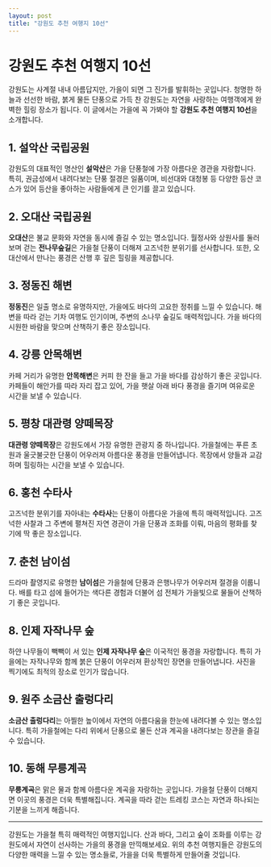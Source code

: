 ```yaml
---
layout: post
title: "강원도 추천 여행지 10선"
---
```


# 강원도 추천 여행지 10선

강원도는 사계절 내내 아름답지만, 가을이 되면 그 진가를 발휘하는 곳입니다. 청명한 하늘과 선선한 바람, 붉게 물든 단풍으로 가득 찬 강원도는 자연을 사랑하는 여행객에게 완벽한 힐링 장소가 됩니다. 이 글에서는 가을에 꼭 가봐야 할 **강원도 추천 여행지 10선**을 소개합니다.

## 1. 설악산 국립공원
강원도의 대표적인 명산인 **설악산**은 가을 단풍철에 가장 아름다운 경관을 자랑합니다. 특히, 권금성에서 내려다보는 단풍 절경은 일품이며, 비선대와 대청봉 등 다양한 등산 코스가 있어 등산을 좋아하는 사람들에게 큰 인기를 끌고 있습니다.

## 2. 오대산 국립공원
**오대산**은 불교 문화와 자연을 동시에 즐길 수 있는 명소입니다. 월정사와 상원사를 둘러보며 걷는 **전나무숲길**은 가을철 단풍이 더해져 고즈넉한 분위기를 선사합니다. 또한, 오대산에서 만나는 풍경은 산행 후 깊은 힐링을 제공합니다.

## 3. 정동진 해변
**정동진**은 일출 명소로 유명하지만, 가을에도 바다의 고요한 정취를 느낄 수 있습니다. 해변을 따라 걷는 기차 여행도 인기이며, 주변의 소나무 숲길도 매력적입니다. 가을 바다의 시원한 바람을 맞으며 산책하기 좋은 장소입니다.

## 4. 강릉 안목해변
카페 거리가 유명한 **안목해변**은 커피 한 잔을 들고 가을 바다를 감상하기 좋은 곳입니다. 카페들이 해안가를 따라 자리 잡고 있어, 가을 햇살 아래 바다 풍경을 즐기며 여유로운 시간을 보낼 수 있습니다.

## 5. 평창 대관령 양떼목장
**대관령 양떼목장**은 강원도에서 가장 유명한 관광지 중 하나입니다. 가을철에는 푸른 초원과 울긋불긋한 단풍이 어우러져 아름다운 풍경을 만들어냅니다. 목장에서 양들과 교감하며 힐링하는 시간을 보낼 수 있습니다.

## 6. 홍천 수타사
고즈넉한 분위기를 자아내는 **수타사**는 단풍이 아름다운 가을에 특히 매력적입니다. 고즈넉한 사찰과 그 주변에 펼쳐진 자연 경관이 가을 단풍과 조화를 이뤄, 마음의 평화를 찾기에 딱 좋은 장소입니다.

## 7. 춘천 남이섬
드라마 촬영지로 유명한 **남이섬**은 가을철에 단풍과 은행나무가 어우러져 절경을 이룹니다. 배를 타고 섬에 들어가는 색다른 경험과 더불어 섬 전체가 가을빛으로 물들어 산책하기 좋은 곳입니다.

## 8. 인제 자작나무 숲
하얀 나무들이 빽빽이 서 있는 **인제 자작나무 숲**은 이국적인 풍경을 자랑합니다. 특히 가을에는 자작나무와 함께 붉은 단풍이 어우러져 환상적인 장면을 만들어냅니다. 사진을 찍기에도 최적의 장소로 인기가 많습니다.

## 9. 원주 소금산 출렁다리
**소금산 출렁다리**는 아찔한 높이에서 자연의 아름다움을 한눈에 내려다볼 수 있는 명소입니다. 특히 가을철에는 다리 위에서 단풍으로 물든 산과 계곡을 내려다보는 장관을 즐길 수 있습니다.

## 10. 동해 무릉계곡
**무릉계곡**은 맑은 물과 함께 아름다운 계곡을 자랑하는 곳입니다. 가을철 단풍이 더해지면 이곳의 풍경은 더욱 특별해집니다. 계곡을 따라 걷는 트레킹 코스는 자연과 하나되는 기분을 느끼게 해줍니다.

---

강원도는 가을철 특히 매력적인 여행지입니다. 산과 바다, 그리고 숲이 조화를 이루는 강원도에서 자연이 선사하는 가을의 풍경을 만끽해보세요. 위의 추천 여행지들은 강원도의 다양한 매력을 느낄 수 있는 명소들로, 가을을 더욱 특별하게 만들어줄 것입니다.
